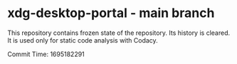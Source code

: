 # xdg-desktop-portal - main branch

This repository contains frozen state of the repository.
Its history is cleared. It is used only for static code
analysis with Codacy.

Commit Time: 1695182291